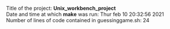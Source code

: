 Title of the project: **Unix_workbench_project**
<br> Date and time at which **make** was run: Thur feb 10 ‏‎20:32:56 2021
<br> Number of lines of code contained in guessinggame.sh: 24
